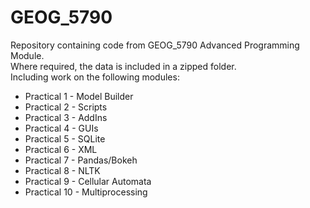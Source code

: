 # GEOG_5790
Repository containing code from GEOG_5790 Advanced Programming Module.  
Where required, the data is included in a zipped folder.  
Including work on the following modules:  
* Practical 1 - Model Builder
* Practical 2 - Scripts
* Practical 3 - AddIns
* Practical 4 - GUIs 
* Practical 5 - SQLite
* Practical 6 - XML
* Practical 7 - Pandas/Bokeh
* Practical 8 - NLTK
* Practical 9 - Cellular Automata
* Practical 10 - Multiprocessing
